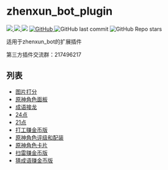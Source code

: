 # zhenxun_bot_plugin

<p>
  <a href="https://www.oscs1024.com/cd/1535499661232435200?sign=e9655203">
    <img src="https://www.oscs1024.com/platform/badge/CRAZYShimakaze/zhenxun_extensive_plugin.svg">
  </a>

  <a href="https://github.com/CRAZYShimakaze/zhenxun_extensive_plugin">
    <img src="https://badgen.net/badge/Github/CRAZYShimakaze/zhenxun_extensive_plugin?icon=github">
  </a>

<img src="https://img.shields.io/badge/-Python3.9-3776AB?style=flat-square">
  <a href="https://github.com/CRAZYShimakaze/zhenxun_extensive_plugin/LICENSE">
    <img alt="GitHub" src="https://img.shields.io/github/license/CRAZYShimakaze/zhenxun_extensive_plugin?style=flat-square">
  </a>
  <img alt="GitHub last commit" src="https://img.shields.io/github/last-commit/CRAZYShimakaze/zhenxun_extensive_plugin?style=flat-square">
  <img alt="GitHub Repo stars" src="https://img.shields.io/github/stars/CRAZYShimakaze/zhenxun_extensive_plugin?style=flat-square">
  </p>

适用于zhenxun_bot的扩展插件


第三方插件交流群：217496217
## 列表
- [图片打分](https://github.com/CRAZYShimakaze/zhenxun_extensive_plugin/tree/main/setu_score)
- [原神角色面板](https://github.com/CRAZYShimakaze/zhenxun_extensive_plugin/tree/main/genshin_role_info)
- [成语接龙](https://github.com/CRAZYShimakaze/zhenxun_extensive_plugin/tree/main/idiom_salon)
- [24点](https://github.com/CRAZYShimakaze/zhenxun_extensive_plugin/tree/main/24_point)
- [21点](https://github.com/CRAZYShimakaze/zhenxun_extensive_plugin/tree/main/21_point)
- [打工赚金币版](https://github.com/CRAZYShimakaze/zhenxun_extensive_plugin/tree/main/work)
- [原神角色评级和配装](https://github.com/CRAZYShimakaze/zhenxun_plugin/tree/main/genshin_equip_recommand)
- [原神角色卡片](https://github.com/CRAZYShimakaze/zhenxun_extensive_plugin/tree/main/genshin_role_card)
- [扫雷赚金币版](https://github.com/CRAZYShimakaze/zhenxun_extensive_plugin/tree/main/minesweeper)
- [猜成语赚金币版](https://github.com/CRAZYShimakaze/zhenxun_extensive_plugin/tree/main/guess_riddle)

